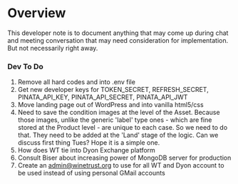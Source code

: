 # Overview

This developer note is to document anything that may come up during chat and meeting conversation that may need consideration for implementation.  But not necessarily right away.

### Dev To Do

1. Remove all hard codes and into .env file
2. Get new developer keys for TOKEN_SECRET, REFRESH_SECRET, PINATA_API_KEY, PINATA_API_SECRET, PINATA_API_JWT
3. Move landing page out of WordPress and into vanilla html5/css
4. Need to save the condition images at the level of the Asset.  Because those images, unlike the generic 'label' type ones - which are fine stored at the Product level - are unique to each case.  So we need to do that.  They need to be added at the 'Land' stage of the logic.  Can we discuss first thing Tues?   Hope it is a simple one.
5. How does WT tie into Dyon Exchange platform
6. Consult Biser about increasing power of MongoDB server for production
7. Create an admin@winetrust.org to use for all WT and Dyon account to be used instead of using personal GMail accounts

